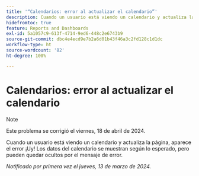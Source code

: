 ```yaml
---
title: '“Calendarios: error al actualizar el calendario”'
description: Cuando un usuario está viendo un calendario y actualiza la página, aparece un error ¡Uy! Los datos del calendario se muestran según lo esperado, pero pueden quedar ocultos por el mensaje de error.
hidefromtoc: true
feature: Reports and Dashboards
exl-id: 5a1057c9-613f-4714-9ed6-448c2e6743b9
source-git-commit: dbc4e4ecd9e7b2a6d01b43f46a3c2fd128c1d1dc
workflow-type: ht
source-wordcount: '82'
ht-degree: 100%

---
```


# Calendarios: error al actualizar el calendario

>[!NOTE]
>
>Este problema se corrigió el viernes, 18 de abril de 2024.

Cuando un usuario está viendo un calendario y actualiza la página, aparece el error ¡Uy! Los datos del calendario se muestran según lo esperado, pero pueden quedar ocultos por el mensaje de error.

_Notificado por primera vez el jueves, 13 de marzo de 2024._
